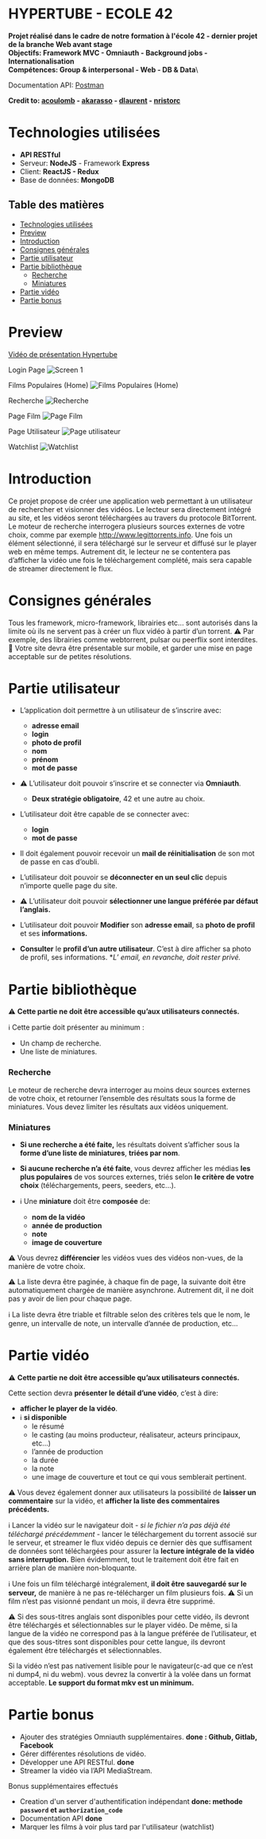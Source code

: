 # HYPERTUBE - ECOLE 42

**Projet réalisé dans le cadre de notre formation à l'école 42 - dernier projet de la branche Web avant stage**\
**Objectifs: Framework MVC - Omniauth - Background jobs - Internationalisation**\
**Compétences: Group & interpersonal - Web - DB & Data**\

Documentation API: [Postman](https://documenter.getpostman.com/view/6363897/S11RKFVL)

**Credit to: [acoulomb](https://github.com/acoulomb) - [akarasso](https://github.com/akarasso) - [dlaurent](https://github.com/dlaurent42) - [nristorc](https://github.com/nristorc)**

# Technologies utilisées

* **API RESTful**
* Serveur: **NodeJS** - Framework **Express**
* Client: **ReactJS - Redux**
* Base de données: **MongoDB**

## Table des matières
- [Technologies utilisées](#technologies-utilisées)
- [Preview](#preview)
- [Introduction](#introduction)
- [Consignes générales](#consignes-générales)
- [Partie utilisateur](#partie-utilisateur)
- [Partie bibliothèque](#partie-bibliothèque)
	- [Recherche](#recherche)
	- [Miniatures](#miniatures)
- [Partie vidéo](#partie-vidéo)
- [Partie bonus](#partie-bonus)

# Preview
[Vidéo de présentation Hypertube](https://drive.google.com/open?id=1YGjg0wUkvyfmE9Sa5fikl8_MT-4mGT23)

Login Page
![Screen 1](https://drive.google.com/uc?id=1f4ExtnbuGv3IB9WHCpekpJsx6RTwetoR)

Films Populaires (Home)
![Films Populaires (Home)](https://drive.google.com/uc?id=1wEhkRGPZe4U9Aw-CRfvasswq6JuLH0K2)

Recherche
![Recherche](https://drive.google.com/uc?id=1LJ5s6NB-tnfY0SydyOZobS6BsE-PT-UK)

Page Film
![Page Film](https://drive.google.com/uc?id=1kdDfD6x4JvoaDH5s8aciR54U2VdfEt15)

Page Utilisateur
![Page utilisateur](https://drive.google.com/uc?id=1-S3VpqM9na74Isj4i49YMcMyBSZNREWS)

Watchlist
![Watchlist](https://drive.google.com/uc?id=1N-CutkGXD7ytXsdASbaL_bYCpi4HsVoX)


# Introduction

Ce projet propose de créer une application web permettant à un utilisateur de rechercher et visionner des vidéos.
Le lecteur sera directement intégré au site, et les vidéos seront téléchargées au travers du protocole BitTorrent.
Le moteur de recherche interrogera plusieurs sources externes de votre choix, comme par exemple http://www.legittorrents.info.
Une fois un élément sélectionné, il sera téléchargé sur le serveur et diffusé sur le player web en même temps. Autrement dit, le lecteur ne se contentera pas d’afficher la vidéo une fois le téléchargement complété, mais sera capable de streamer directement le flux.

# Consignes générales

Tous les framework, micro-framework, librairies etc... sont autorisés dans la limite où ils ne servent pas à créer un flux vidéo à partir d’un torrent.
:warning:  Par exemple, des librairies comme webtorrent, pulsar ou peerflix sont interdites.
:iphone:  Votre site devra être présentable sur mobile, et garder une mise en page acceptable
sur de petites résolutions.

# Partie utilisateur

- L’application doit permettre à un utilisateur de s’inscrire avec:
	- **adresse email**
	- **login**
	- **photo de profil**
	- **nom**
    - **prénom** 
    - **mot de passe**

- :warning: L’utilisateur doit pouvoir s’inscrire et se connecter via **Omniauth**. 
	- **Deux stratégie obligatoire**, 42 et une autre au choix.
	
- L’utilisateur doit être capable de se connecter avec:
    - **login**
    - **mot de passe** 
- Il doit également pouvoir recevoir un **mail de réinitialisation**
    de son mot de passe en cas d’oubli.
- L’utilisateur doit pouvoir se **déconnecter en un seul clic** depuis n’importe quelle
    page du site.
- :warning: L’utilisateur doit pouvoir **sélectionner une langue préférée par défaut l’anglais.**
- L’utilisateur doit pouvoir **Modifier** son **adresse email**, sa **photo de profil** et ses **informations.**
-  **Consulter** le **profil d’un autre utilisateur**. C’est à dire afficher sa photo de profil,
    ses informations. **L’ email, en revanche, doit rester privé.*

# Partie bibliothèque

:warning: **Cette partie ne doit être accessible qu’aux utilisateurs connectés.**

:information_source: Cette partie doit présenter au minimum :

- Un champ de recherche.
- Une liste de miniatures.

### **Recherche**

Le moteur de recherche devra interroger au moins deux sources externes de votre
choix, et retourner l’ensemble des résultats sous la forme de miniatures.
Vous devez limiter les résultats aux vidéos uniquement.

### **Miniatures**

- **Si une recherche a été faite,** les résultats doivent s’afficher sous la **forme d’une liste de miniatures**, **triées par nom**.

- **Si aucune recherche n’a été faite**, vous devrez afficher les médias **les plus populaires** de
vos sources externes, triés selon **le critère de votre choix** (téléchargements, peers, seeders,
etc...).

- :information_source: Une **miniature** doit être **composée** de: 
 	- **nom de la vidéo**
 	- **année de production**
 	- **note**
  	- **image de couverture**

:warning: Vous devrez **différencier** les vidéos vues des vidéos non-vues, de la manière de votre choix.

:warning: La liste devra être paginée, à chaque fin de page, la suivante doit être automatiquement chargée de manière asynchrone. Autrement dit, il ne doit pas y avoir de lien pour chaque page.

:information_source: La liste devra être triable et filtrable selon des critères tels que le nom, le genre, un
intervalle de note, un intervalle d’année de production, etc...

# Partie vidéo

:warning: **Cette partie ne doit être accessible qu’aux utilisateurs connectés.**

Cette section devra **présenter le détail d’une vidéo**, c’est à dire:

 - **afficher le player de la vidéo**.
 - :information_source:  **si disponible** 
    - le résumé
    - le casting (au moins producteur, réalisateur, acteurs principaux, etc...)
    - l’année de production
    - la durée
    - la note
    - une image de couverture et tout ce qui vous semblerait pertinent.

:warning:  Vous devez également donner aux utilisateurs la possibilité de **laisser un commentaire**
sur la vidéo, et **afficher la liste des commentaires précédents.**

:information_source: 
Lancer la vidéo sur le navigateur doit - *si le fichier n’a pas déjà été téléchargé précédemment* - lancer le téléchargement du torrent associé sur le serveur, et streamer le flux vidéo depuis ce dernier dès que suffisament de données sont téléchargées pour assurer la **lecture intégrale de la vidéo sans interruption.** Bien évidemment, tout le traitement doit être fait en arrière plan de manière non-bloquante.

:information_source: 
Une fois un film téléchargé intégralement, **il doit être sauvegardé sur le serveur,** de manière à ne pas re-télécharger un film plusieurs fois.
:warning:  Si un film n’est pas visionné pendant un mois, il devra être supprimé.

:warning: 
Si des sous-titres anglais sont disponibles pour cette vidéo, ils devront être téléchargés et sélectionnables sur le player vidéo. De même, si la langue de la vidéo ne correspond pas à la langue préférée de l’utilisateur, et que des sous-titres sont disponibles pour cette langue, ils devront également être téléchargés et sélectionnables.

Si la vidéo n’est pas nativement lisible pour le navigateur(c-ad que ce n’est ni dump4, ni du webm). vous devrez la convertir à la volée dans un format acceptable. **Le support du format mkv est un minimum.**

# Partie bonus
- Ajouter des stratégies Omniauth supplémentaires. **done : Github, Gitlab, Facebook**
- Gérer différentes résolutions de vidéo.
- Développer une API RESTful. **done**
- Streamer la vidéo via l’API MediaStream.

Bonus supplémentaires effectués
- Creation d'un server d'authentification indépendant **done: methode `password` et `authorization_code`**
- Documentation API **done**
- Marquer les films à voir plus tard par l'utilisateur (watchlist)
